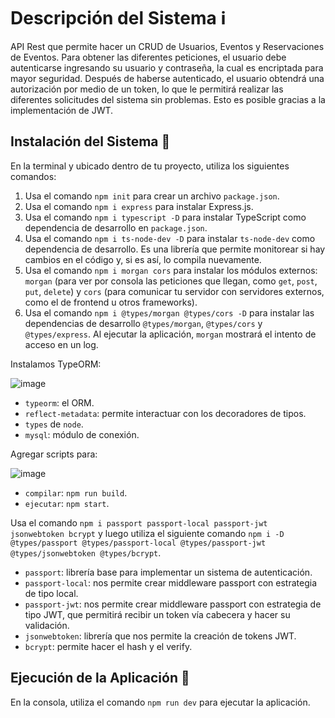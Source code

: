 # Descripción del Sistema ℹ️

API Rest que permite hacer un CRUD de Usuarios, Eventos y Reservaciones de Eventos. Para obtener las diferentes peticiones, el usuario debe autenticarse ingresando su usuario y contraseña, la cual es encriptada para mayor seguridad. Después de haberse autenticado, el usuario obtendrá una autorización por medio de un token, lo que le permitirá realizar las diferentes solicitudes del sistema sin problemas. Esto es posible gracias a la implementación de JWT.

## Instalación del Sistema 🔧

En la terminal y ubicado dentro de tu proyecto, utiliza los siguientes comandos:

1. Usa el comando `npm init` para crear un archivo `package.json`.
2. Usa el comando `npm i express` para instalar Express.js.
3. Usa el comando `npm i typescript -D` para instalar TypeScript como dependencia de desarrollo en `package.json`.
4. Usa el comando `npm i ts-node-dev -D` para instalar `ts-node-dev` como dependencia de desarrollo. Es una librería que permite monitorear si hay cambios en el código y, si es así, lo compila nuevamente.
5. Usa el comando `npm i morgan cors` para instalar los módulos externos: `morgan` (para ver por consola las peticiones que llegan, como `get`, `post`, `put`, `delete`) y `cors` (para comunicar tu servidor con servidores externos, como el de frontend u otros frameworks).
6. Usa el comando `npm i @types/morgan @types/cors -D` para instalar las dependencias de desarrollo `@types/morgan`, `@types/cors` y `@types/express`. Al ejecutar la aplicación, `morgan` mostrará el intento de acceso en un log.

Instalamos TypeORM:

![image](https://github.com/CristianT2/api-reservaciones-mod4-fswd/assets/65424066/65372db3-967f-41ba-a9f2-f67b5e5d4359)

- `typeorm`: el ORM.
- `reflect-metadata`: permite interactuar con los decoradores de tipos.
- `types` de `node`.
- `mysql`: módulo de conexión.

Agregar scripts para:

![image](https://github.com/CristianT2/api-reservaciones-mod4-fswd/assets/65424066/3bff2c0b-f750-4d6f-8e89-3325bbb6a2a0)

- `compilar`: `npm run build`.
- `ejecutar`: `npm start`.

Usa el comando `npm i passport passport-local passport-jwt jsonwebtoken bcrypt` y luego utiliza el siguiente comando `npm i -D @types/passport @types/passport-local @types/passport-jwt @types/jsonwebtoken @types/bcrypt`.

- `passport`: librería base para implementar un sistema de autenticación.
- `passport-local`: nos permite crear middleware passport con estrategia de tipo local.
- `passport-jwt`: nos permite crear middleware passport con estrategia de tipo JWT, que permitirá recibir un token vía cabecera y hacer su validación.
- `jsonwebtoken`: librería que nos permite la creación de tokens JWT.
- `bcrypt`: permite hacer el hash y el verify.

## Ejecución de la Aplicación 🚀

En la consola, utiliza el comando `npm run dev` para ejecutar la aplicación.
